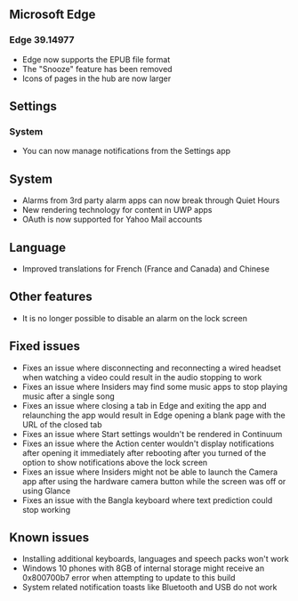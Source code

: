 ## Microsoft Edge
### Edge 39.14977
- Edge now supports the EPUB file format
- The "Snooze" feature has been removed
- Icons of pages in the hub are now larger

## Settings
### System
- You can now manage notifications from the Settings app

## System
- Alarms from 3rd party alarm apps can now break through Quiet Hours
- New rendering technology for content in UWP apps
- OAuth is now supported for Yahoo Mail accounts

## Language
- Improved translations for French (France and Canada) and Chinese

## Other features
- It is no longer possible to disable an alarm on the lock screen

## Fixed issues
- Fixes an issue where disconnecting and reconnecting a wired headset when watching a video could result in the audio stopping to work
- Fixes an issue where Insiders may find some music apps to stop playing music after a single song
- Fixes an issue where closing a tab in Edge and exiting the app and relaunching the app would result in Edge opening a blank page with the URL of the closed tab
- Fixes an issue where Start settings wouldn't be rendered in Continuum
- Fixes an issue where the Action center wouldn't display notifications after opening it immediately after rebooting after you turned of the option to show notifications above the lock screen
- Fixes an issue where Insiders might not be able to launch the Camera app after using the hardware camera button while the screen was off or using Glance
- Fixes an issue with the Bangla keyboard where text prediction could stop working

## Known issues
- Installing additional keyboards, languages and speech packs won't work
- Windows 10 phones with 8GB of internal storage might receive an 0x800700b7 error when attempting to update to this build
- System related notification toasts like Bluetooth and USB do not work